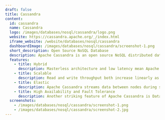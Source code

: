 ```yaml
---
draft: false
title: Cassandra
content:
  id: cassandra
  name: Cassandra
  logo: /images/databases/nosql/cassandra/logo.png
  website: https://cassandra.apache.org/_/index.html
  iframe_website: /website/databases/nosql/cassandra
  dashboardImage: /images/databases/nosql/cassandra/screenshot-1.png
  short_description: Open Source NoSQL Database
  description: Apache Cassandra is an open source NoSQL distributed database trusted by thousands of companies for scalability and high availability without compromising performance. Linear scalability and proven fault-tolerance on commodity hardware or cloud infrastructure make it the perfect platform for mission-critical data.
  features:
    - title: Hybrid
      description: Masterless architecture and low latency mean Apache Cassandra will withstand an entire data center outage with no data loss—across public or private clouds and on-premises.
    - title: Scalable
      description: Read and write throughput both increase linearly as new machines are added, with no downtime or interruption to applications.
    - title: Elastic
      description: Apache Cassandra streams data between nodes during scaling operations such as adding a new node or data center during peak traffic times. Zero Copy Streaming makes this up to 5x faster without vnodes for a more elastic architecture, particularly in cloud and Kubernetes environments.
    - title: High Availability and Fault Tolerance
      description: Another striking feature of Apache Cassandra is Data replication which makes Apache Cassandra highly available and fault-tolerant. Replication means each data is stored at more than one location. This is because, even if one node fails, the user should be able to retrieve the data with ease from another location. In an Apache Cassandra cluster, each row is replicated based on the row key. You can set the number of replicas you want to create. Just like scaling, data replication can also happen across multiple data centers. This further leads to high-level backup and recovery competencies in Cassandra.
  screenshots:
    - /images/databases/nosql/cassandra/screenshot-1.png
    - /images/databases/nosql/cassandra/screenshot-2.jpg
---
```

